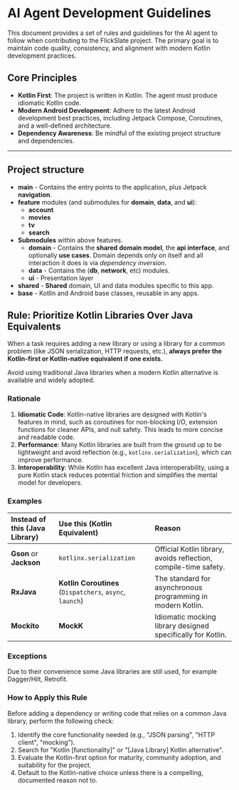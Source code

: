 # AI Agent Development Guidelines

This document provides a set of rules and guidelines for the AI agent to follow when contributing to the FlickSlate project. The primary goal is to maintain code quality, consistency, and alignment with modern Kotlin development practices.

## Core Principles

- **Kotlin First**: The project is written in Kotlin. The agent must produce idiomatic Kotlin code.
- **Modern Android Development**: Adhere to the latest Android development best practices, including Jetpack Compose, Coroutines, and a well-defined architecture.
- **Dependency Awareness**: Be mindful of the existing project structure and dependencies.

---

## Project structure

* **main** - Contains the entry points to the application, plus Jetpack **navigation**.
* **feature** modules (and submodules for **domain**, **data**, and **ui**):
    * **account**
    * **movies**
    * **tv**
    * **search**
* **Submodules** within above features.
    * **domain** - Contains the **shared** **domain model**, the **api interface**, and optionally **use cases**. Domain depends only on itself and all interaction it does is via _dependency
      inversion_.
    * **data** - Contains the (**db**, **network**, etc) modules.
    * **ui** - Presentation layer
* **shared** - **Shared** domain, UI and data modules specific to this app.
* **base** - Kotlin and Android base classes, reusable in any apps. 
 
## Rule: Prioritize Kotlin Libraries Over Java Equivalents

When a task requires adding a new library or using a library for a common problem (like JSON serialization, HTTP requests, etc.), **always prefer the Kotlin-first or Kotlin-native equivalent if one exists.**

Avoid using traditional Java libraries when a modern Kotlin alternative is available and widely adopted.

### Rationale

1.  **Idiomatic Code**: Kotlin-native libraries are designed with Kotlin's features in mind, such as coroutines for non-blocking I/O, extension functions for cleaner APIs, and null safety. This leads to more concise and readable code.
2.  **Performance**: Many Kotlin libraries are built from the ground up to be lightweight and avoid reflection (e.g., `kotlinx.serialization`), which can improve performance.
3.  **Interoperability**: While Kotlin has excellent Java interoperability, using a pure Kotlin stack reduces potential friction and simplifies the mental model for developers.

### Examples

| Instead of this (Java Library)    | Use this (Kotlin Equivalent)                             | Reason                                                           |
|:----------------------------------|:---------------------------------------------------------|:-----------------------------------------------------------------|
| **Gson** or **Jackson**           | `kotlinx.serialization`                                  | Official Kotlin library, avoids reflection, compile-time safety. |
| **RxJava**                        | **Kotlin Coroutines** (`Dispatchers`, `async`, `launch`) | The standard for asynchronous programming in modern Kotlin.      |
| **Mockito**                       | **MockK**                                                | Idiomatic mocking library designed specifically for Kotlin.      |

### Exceptions

Due to their convenience some Java libraries are still used, for example Dagger/Hilt, Retrofit.

### How to Apply this Rule

Before adding a dependency or writing code that relies on a common Java library, perform the following check:

1.  Identify the core functionality needed (e.g., "JSON parsing", "HTTP client", "mocking").
2.  Search for "Kotlin [functionality]" or "[Java Library] Kotlin alternative".
3.  Evaluate the Kotlin-first option for maturity, community adoption, and suitability for the project.
4.  Default to the Kotlin-native choice unless there is a compelling, documented reason not to.

